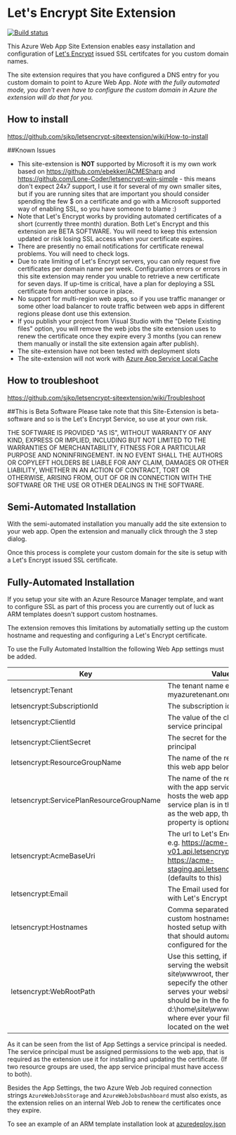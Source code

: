 # Let's Encrypt Site Extension
[![Build status](https://ci.appveyor.com/api/projects/status/mdg0e31rp0qdu16m/branch/master?svg=true
)](https://ci.appveyor.com/project/sjkp/letsencrypt-siteextension)

This Azure Web App Site Extension enables easy installation and configuration of [Let's Encrypt](https://letsencrypt.org/) issued SSL certifcates for you custom domain names. 

The site extension requires that you have configured a DNS entry for you custom domain to point to Azure Web App. 
*Note with the fully automated mode, you don't even have to configure the custom domain in Azure the extension will do that for you.*

## How to install
https://github.com/sjkp/letsencrypt-siteextension/wiki/How-to-install

##Known Issues
* This site-extension is **NOT** supported by Microsoft it is my own work based on https://github.com/ebekker/ACMESharp and https://github.com/Lone-Coder/letsencrypt-win-simple - this means don't expect 24x7 support, I use it for several of my own smaller sites, but if you are running sites that are important you should consider spending the few $ on a certificate and go with a Microsoft supported way of enabling SSL, so you have someone to blame :) 
* Note that Let's Encrypt works by providing automated certificates of a short (currently three month) duration. Both Let's Encrypt and this extension are BETA SOFTWARE. You will need to keep this extension updated or risk losing SSL access when your certificate expires.
* There are presently no email notifications for certificate renewal problems. You will need to check logs.
* Due to rate limiting of Let's Encrypt servers, you can only request five certificates per domain name per week. Configuration errors or errors in this site extension may render you unable to retrieve a new certificate for seven days. If up-time is critical, have a plan for deploying a SSL certificate from another source in place.
* No support for multi-region web apps, so if you use traffic mananger or some other load balancer to route traffic between web apps in different regions please dont use this extension. 
* If you publish your project from Visual Studio with the "Delete Existing files" option, you will remove the web jobs the site extension uses to renew the certificate once they expire every 3 months (you can renew them manually or install the site extension again after publish). 
* The site-extension have not been tested with deployment slots 
* The site-extension will not work with [Azure App Service Local Cache](https://azure.microsoft.com/en-us/documentation/articles/app-service-local-cache/)

## How to troubleshoot
https://github.com/sjkp/letsencrypt-siteextension/wiki/Troubleshoot

##This is Beta Software
Please take note that this Site-Extension is beta-software and so is the Let's Encrypt Service, so use at your own risk.

THE SOFTWARE IS PROVIDED "AS IS", WITHOUT WARRANTY OF ANY KIND, EXPRESS OR IMPLIED, INCLUDING BUT NOT LIMITED TO THE WARRANTIES OF MERCHANTABILITY, FITNESS FOR A PARTICULAR PURPOSE AND NONINFRINGEMENT. IN NO EVENT SHALL THE AUTHORS OR COPYLEFT HOLDERS BE LIABLE FOR ANY CLAIM, DAMAGES OR OTHER LIABILITY, WHETHER IN AN ACTION OF CONTRACT, TORT OR OTHERWISE, ARISING FROM, OUT OF OR IN CONNECTION WITH THE SOFTWARE OR THE USE OR OTHER DEALINGS IN THE SOFTWARE.

## Semi-Automated Installation
With the semi-automated installation you manually add the site extension to your web app. Open the extension and manually click through the 3 step dialog. 

Once this process is complete your custom domain for the site is setup with a Let's Encrypt issued SSL certificate. 

## Fully-Automated Installation
If you setup your site with an Azure Resource Manager template, and want to configure SSL as part of this process you are currently out of luck as ARM templates doesn't support custom hostnames. 

The extension removes this limitations by automatially setting up the custom hostname and requesting and configuring a Let's Encrypt certificate.

To use the Fully Automated Installtion the following Web App settings must be added. 

| Key |	Value
|-----| ----
| letsencrypt:Tenant |	The tenant name e.g. myazuretenant.onmicrosoft.com
| letsencrypt:SubscriptionId |	The subscription id
| letsencrypt:ClientId	| The value of the clientid of the service principal
| letsencrypt:ClientSecret	| The secret for the service principal
| letsencrypt:ResourceGroupName |	The name of the resource group this web app belongs to
| letsencrypt:ServicePlanResourceGroupName |	The name of the resource group with the app service plan that hosts the web app, if the app service plan is in the same plan as the web app, then this property is optional. 
| letsencrypt:AcmeBaseUri |	The url to Let's Encrypt servers e.g. https://acme-v01.api.letsencrypt.org/ or https://acme-staging.api.letsencrypt.org/ (defaults to this)
| letsencrypt:Email	| The Email used for registering with Let's Encrypt
| letsencrypt:Hostnames |	Comma separated list of custom hostnames (externally hosted setup with CNames), that should automatically be configured for the site.
| letsencrypt:WebRootPath | Use this setting, if you are not serving the website from site\wwwroot, then you can sepecify the other folder that serves your website here - should be in the format d:\home\site\wwwroot\public or where ever your files are located on the web server. 

As it can be seen from the list of App Settings a service principal is needed. The service principal must be assigned permissions to the web app, that is required as the extension use it for installing and updating the certificate. (If two resource groups are used, the app service principal must have access to both). 

Besides the App Settings, the two Azure Web Job required connection strings ```AzureWebJobsStorage``` and ```AzureWebJobsDashboard``` must also exists, as the extension relies on an internal Web Job to renew the certificates once they expire. 

To see an example of an ARM template installation look at [azuredeploy.json](LetsEncrypt.ResourceGroup/Templates/azuredeploy.json)


